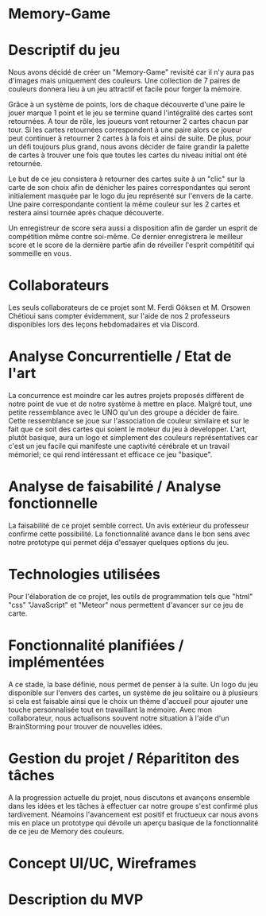 # Memory-Game
# Descriptif du jeu
Nous avons décidé de créer un "Memory-Game" revisité car il n'y aura pas d'images mais uniquement des couleurs. Une collection de 7 paires de couleurs donnera lieu à un jeu attractif et facile pour forger la mémoire.

Grâce à un système de points, lors de chaque découverte d'une paire le jouer marque 1 point et le jeu se termine quand l'intégralité des cartes sont retournées. A tour de rôle, les joueurs vont retourner 2 cartes chacun par tour. Si les cartes retournées correspondent à une paire alors ce joueur peut continuer à retourner 2 cartes à la fois et ainsi de suite. De plus, pour un défi toujours plus grand, nous avons décider de faire grandir la palette de cartes à trouver une fois que toutes les cartes du niveau initial ont été retournée.

Le but de ce jeu consistera à retourner des cartes suite à un "clic" sur la carte de son choix afin de dénicher les paires correspondantes qui seront initialement masquée par le logo du jeu représenté sur l'envers de la carte. Une paire correspondante contient la même couleur sur les 2 cartes et restera ainsi tournée après chaque découverte. 

Un enregistreur de score sera aussi a disposition afin de garder un esprit de compétition même contre soi-même. Ce dernier enregistrera le meilleur score et le score de la dernière partie afin de réveiller l'esprit compétitif qui sommeille en vous.

# Collaborateurs
Les seuls collaborateurs de ce projet sont M. Ferdi Göksen et M. Orsowen Chétioui sans compter évidemment, sur l'aide de nos 2 professeurs disponibles lors des leçons hebdomadaires et via Discord.

# Analyse Concurrentielle / Etat de l'art
La concurrence est moindre car les autres projets proposés diffèrent de notre point de vue et de notre système à mettre en place. Malgré tout, une petite ressemblance avec le UNO qu'un des groupe a décider de faire.
Cette ressemblance se joue sur l'association de couleur similaire et sur le fait que ce soit des cartes qui soient le moteur du jeu à developper. L'art, plutôt basique, aura un logo et simplement des couleurs représentatives car c'est un jeu facile qui manifeste une captivité cérébrale et un travail mémoriel; ce qui rend intéressant et efficace ce jeu "basique".

# Analyse de faisabilité / Analyse fonctionnelle
La faisabilité de ce projet semble correct. Un avis extérieur du professeur confirme cette possibilité. La fonctionnalité avance dans le bon sens avec notre prototype qui permet déja d'essayer quelques options du jeu. 

# Technologies utilisées
Pour l'élaboration de ce projet, les outils de programmation tels que "html" "css" "JavaScript" et "Meteor" nous permettent d'avancer sur ce jeu de carte.

# Fonctionnalité planifiées / implémentées
A ce stade, la base définie, nous permet de penser à la suite. Un logo du jeu disponible sur l'envers des cartes, un système de jeu solitaire ou à plusieurs si cela est faisable ainsi que le choix un thème d'accueil pour ajouter une touche personnalisée tout en travaillant la mémoire. Avec mon collaborateur, nous actualisons souvent notre situation à l'aide d'un BrainStorming pour trouver de nouvelles idées.

# Gestion du projet / Réparititon des tâches
A la progression actuelle du projet, nous discutons et avançons ensemble dans les idées et les tâches à effectuer car notre groupe s'est confirmé plus tardivement. Néamoins l'avancement est positif et fructueux car nous avons mis en place un prototype qui dévoile un aperçu basique de la fonctionnalité de ce jeu de Memory des couleurs.

# Concept UI/UC, Wireframes

# Description du MVP
